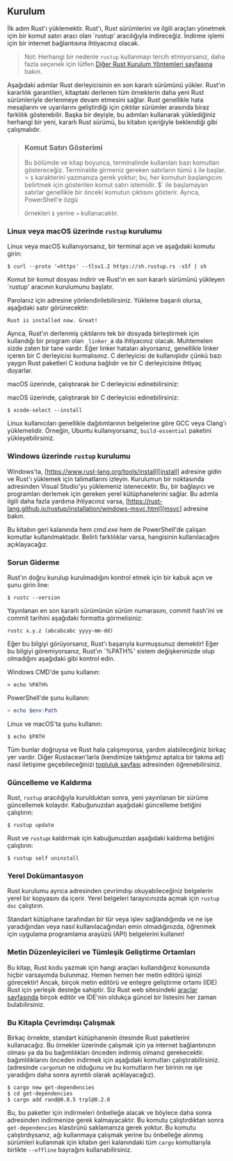 ## Kurulum

İlk adım Rust'ı yüklemektir. Rust'ı, Rust sürümlerini ve ilgili araçları yönetmek için bir
komut satırı aracı olan `rustup' aracılığıyla indireceğiz. İndirme işlemi için
bir internet bağlantısına ihtiyacınız olacak.

> Not: Herhangi bir nedenle `rustup` kullanmayı tercih etmiyorsanız, daha fazla seçenek için lütfen
> [Diğer Rust Kurulum Yöntemleri sayfasına][otherinstall] bakın.

Aşağıdaki adımlar Rust derleyicisinin en son kararlı sürümünü yükler.
Rust'ın kararlılık garantileri, kitaptaki
derlenen tüm örneklerin daha yeni Rust sürümleriyle derlenmeye devam etmesini sağlar. Rust genellikle hata mesajlarını ve
uyarılarını geliştirdiği için çıktılar
sürümler arasında biraz farklılık gösterebilir. Başka bir deyişle,
bu adımları kullanarak yüklediğiniz herhangi bir yeni, kararlı Rust sürümü, bu kitabın içeriğiyle beklendiği gibi çalışmalıdır.

> ### Komut Satırı Gösterimi 
>
> Bu bölümde ve kitap boyunca,
> terminalinde kullanılan bazı komutları göstereceğiz. Terminalde girmeniz gereken satırların tümü `$` ile başlar. > `$` karakterini yazmanıza gerek yoktur; bu,
> her komutun başlangıcını belirtmek için gösterilen komut satırı istemidir. $` ile başlamayan satırlar genellikle
> bir önceki komutun çıktısını gösterir. Ayrıca, PowerShell'e özgü
>
> örnekleri `$` yerine `>` kullanacaktır.

### Linux veya macOS üzerinde `rustup` kurulumu

Linux veya macOS kullanıyorsanız, bir terminal açın ve aşağıdaki komutu girin:

```console
$ curl --proto '=https' --tlsv1.2 https://sh.rustup.rs -sSf | sh
```

Komut bir komut dosyası indirir ve Rust'ın en son kararlı sürümünü yükleyen `rustup' aracının kurulumunu başlatır.

Parolanız için adresine yönlendirilebilirsiniz. Yükleme başarılı olursa, aşağıdaki satır görünecektir:

```text
Rust is installed now. Great!
```

Ayrıca, Rust'ın
derlenmiş çıktılarını tek bir dosyada birleştirmek için kullandığı bir program olan `_linker_`a da ihtiyacınız olacak. Muhtemelen sizde zaten bir tane vardır. 
Eğer linker hataları alıyorsanız, genellikle
linker içeren bir C derleyicisi kurmalısınız. C derleyicisi de kullanışlıdır çünkü bazı yaygın Rust paketleri
C koduna bağlıdır ve bir C derleyicisine ihtiyaç duyarlar.

macOS üzerinde, çalıştırarak bir C derleyicisi edinebilirsiniz:

macOS üzerinde, çalıştırarak bir C derleyicisi edinebilirsiniz:
```console
$ xcode-select --install
```

Linux kullanıcıları genellikle
dağıtımlarının belgelerine göre GCC veya Clang'ı yüklemelidir. Örneğin, Ubuntu kullanıyorsanız,
`build-essential` paketini yükleyebilirsiniz.

### Windows üzerinde `rustup` kurulumu

Windows'ta, [https://www.rust-lang.org/tools/install][install] adresine gidin ve Rust'ı yüklemek için
talimatlarını izleyin. Kurulumun bir noktasında
adresinden Visual Studio'yu yüklemeniz istenecektir. Bu, bir bağlayıcı ve programları derlemek için gereken yerel
kütüphanelerini sağlar. Bu adımla ilgili daha fazla yardıma ihtiyacınız varsa,
[https://rust-lang.github.io/rustup/installation/windows-msvc.html][msvc] adresine bakın.

Bu kitabın geri kalanında hem _cmd.exe_ hem de PowerShell'de çalışan komutlar kullanılmaktadır.
Belirli farklılıklar varsa, hangisinin kullanılacağını açıklayacağız.

### Sorun Giderme

Rust'ın doğru kurulup kurulmadığını kontrol etmek için bir kabuk açın ve şunu girin
line:

```console
$ rustc --version
```

Yayınlanan en son
kararlı sürümünün sürüm numarasını, commit hash'ini ve commit tarihini aşağıdaki formatta görmelisiniz:

```text
rustc x.y.z (abcabcabc yyyy-mm-dd)
```

Eğer bu bilgiyi görüyorsanız, Rust'ı başarıyla kurmuşsunuz demektir! Eğer
bu bilgiyi göremiyorsanız, Rust'ın `%PATH%' sistem değişkeninizde olup olmadığını
aşağıdaki gibi kontrol edin.

Windows CMD'de şunu kullanın:

```console
> echo %PATH%
```

PowerShell'de şunu kullanın:

```powershell
> echo $env:Path
```

Linux ve macOS'ta şunu kullanın:

```console
$ echo $PATH
```

Tüm bunlar doğruysa ve Rust hala çalışmıyorsa, yardım alabileceğiniz birkaç
yer vardır. Diğer Rustacean'larla (kendimize taktığımız aptalca bir
takma ad) nasıl iletişime
geçebileceğinizi [topluluk sayfası][community] adresinden öğrenebilirsiniz.

### Güncelleme ve Kaldırma

Rust, `rustup` aracılığıyla kurulduktan sonra, yeni yayınlanan bir sürüme güncellemek
kolaydır. Kabuğunuzdan aşağıdaki güncelleme betiğini çalıştırın:

```console
$ rustup update
```

Rust ve `rustup`ı kaldırmak için
kabuğunuzdan aşağıdaki kaldırma betiğini çalıştırın:

```console
$ rustup self uninstall
```

### Yerel Dokümantasyon

Rust kurulumu ayrıca
adresinden çevrimdışı okuyabileceğiniz belgelerin yerel bir kopyasını da içerir. Yerel belgeleri tarayıcınızda
açmak için `rustup doc` çalıştırın.

Standart kütüphane tarafından bir tür veya işlev sağlandığında ve ne işe yaradığından veya nasıl kullanılacağından
emin olmadığınızda, öğrenmek için uygulama programlama arayüzü
(API) belgelerini kullanın!

### Metin Düzenleyicileri ve Tümleşik Geliştirme Ortamları

Bu kitap, Rust kodu yazmak için hangi araçları kullandığınız konusunda hiçbir varsayımda bulunmaz.
Hemen hemen her metin editörü işinizi görecektir! Ancak, birçok metin editörü ve
entegre geliştirme ortamı (IDE) Rust için yerleşik desteğe sahiptir. Siz
Rust web sitesindeki [araçlar sayfasında][araçlar] birçok editör ve IDE'nin oldukça güncel bir listesini her zaman bulabilirsiniz.

### Bu Kitapla Çevrimdışı Çalışmak

Birkaç örnekte, standart kütüphanenin ötesinde Rust paketlerini kullanacağız. Bu örnekler üzerinde
çalışmak için ya internet bağlantınızın olması
ya da bu bağımlılıkları önceden indirmiş olmanız gerekecektir. bağımlılıklarını önceden indirmek için aşağıdaki komutları çalıştırabilirsiniz. (adresinde `cargo`nun ne olduğunu ve bu komutların her birinin ne işe yaradığını daha sonra ayrıntılı olarak açıklayacağız).

```console
$ cargo new get-dependencies
$ cd get-dependencies
$ cargo add rand@0.8.5 trpl@0.2.0
```

Bu, bu paketler için indirmeleri önbelleğe alacak ve böylece daha sonra
adresinden indirmenize gerek kalmayacaktır. Bu komutu çalıştırdıktan sonra
`get-dependencies` klasörünü saklamanıza gerek yoktur. Bu komutu çalıştırdıysanız, ağı kullanmaya çalışmak yerine bu
önbelleğe alınmış sürümleri kullanmak için kitabın geri kalanındaki tüm `cargo` komutlarıyla birlikte
`--offline` bayrağını kullanabilirsiniz.

[otherinstall]: https://forge.rust-lang.org/infra/other-installation-methods.html
[install]: https://www.rust-lang.org/tools/install
[msvc]: https://rust-lang.github.io/rustup/installation/windows-msvc.html
[community]: https://www.rust-lang.org/community
[araçlar]: https://www.rust-lang.org/tools

